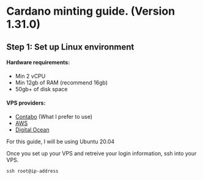# Cardano minting guide. (Version 1.31.0)

## Step 1: Set up Linux environment
#### Hardware requirements:
- Min 2 vCPU
- Min 12gb of RAM (recommend 16gb)
- 50gb+ of disk space
#### VPS providers:
- [Contabo](https://contabo.com/en/) (What I prefer to use)
- [AWS](https://aws.amazon.com/)
- [Digital Ocean](https://www.digitalocean.com/)

For this guide, I will be using Ubuntu 20.04

Once you set up your VPS and retreive your login information, ssh into your VPS.
```
ssh root@ip-address
```

